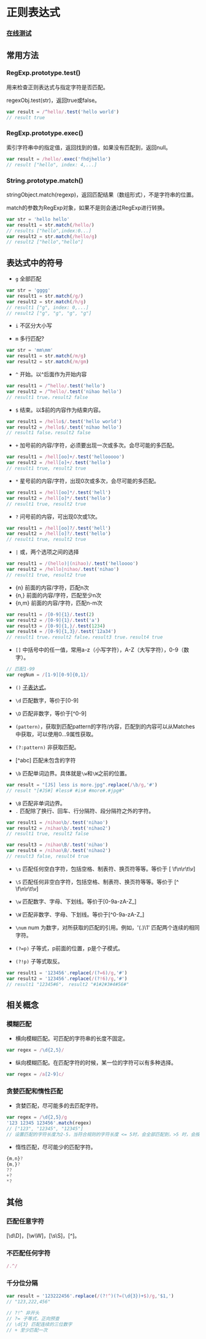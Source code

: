 # 正则表达式

### [在线测试](https://jex.im/regulex/#!flags=&re=%5E(a%7Cb)*%3F%24)

## 常用方法

### RegExp.prototype.test()

用来检查正则表达式与指定字符是否匹配。

regexObj.test(str)，返回true或false。

```js
var result = /^hello/.test('hello world')
// result true
```

### RegExp.prototype.exec()

索引字符串中的指定值，返回找到的值，如果没有匹配到，返回null。

```js
var result = /hello/.exec('fhdjhello')
// result ["hello", index: 4,...]
```

### String.prototype.match()

stringObject.match(regexp)，返回匹配结果（数组形式），不是字符串的位置。

match的参数为RegExp对象，如果不是则会通过RegExp进行转换。

```js
var str = 'hello hello'
var result1 = str.match(/hello/)
// results ["hello",index:0...]
var result2 = str.match(/hello/g)
// result2 ["hello","hello"]
```

## 表达式中的符号

- `g` 全部匹配

```js
var str = 'gggg'
var result1 = str.match(/g/)
var result2 = str.match(/h/g)
// result1 ["g", index: 0,...]
// result2 ["g", "g", "g", "g"]
```

- `i` 不区分大小写

- `m` 多行匹配?

```js
var str = 'mm\mm'
var result1 = str.match(/m/g)
var result2 = str.match(/m/gm)
```

- `^` 开始。以^后面作为开始内容

```js
var result1 = /^hello/.test('hello')
var result2 = /^hello/.test('nihao hello')
// result1 true，result2 false
```

- `$` 结束。以$前的内容作为结束内容。

```js
var result1 = /hello$/.test('hello world')
var result2 = /hello$/.test('nihao hello')
// result1 false，result2 false
```

- `+` 加号前的内容/字符，必须要出现一次或多次。会尽可能的多匹配。

```js
var result1 = /hell[oo]+/.test('hellooooo')
var result2 = /hell[o]+/.test('hello')
// result1 true, result2 true
```

- `*` 星号前的内容/字符，出现0次或多次，会尽可能的多匹配。

```js
var result1 = /hell[oo]*/.test('hell')
var result2 = /hell[o]*/.test('hello')
// result1 true, result2 true
```

- `?` 问号前的内容，可出现0次或1次。

```js
var result1 = /hell[oo]?/.test('hell')
var result2 = /hell[o]?/.test('hello')
// result1 true, result2 true
```

- `|` 或，两个选项之间的选择

```js
var result1 = /(hello)|(nihao)/.test('helloooo')
var result2 = /hello|nihao/.test('nihao')
// result1 true, result2 true
```

- {n} 前面的内容/字符，匹配n次
- {n,} 前面的内容/字符，匹配至少n次
- {n,m} 前面的内容/字符，匹配n-m次

```js
var result1 = /[0-9]{1}/.test(2)
var result2 = /[0-9]{1}/.test('a')
var result3 = /[0-9]{1,}/.test(1234)
var result4 = /[0-9]{1,3}/.test('12a34')
// result1 true，result2 false，result3 true，result4 true
```

- `[]` 中括号中的任一值，常用a-z（小写字符），A-Z（大写字符），0-9（数字）。

```js
// 匹配1-99
var regNum = /[1-9][0-9]{0,1}/
```

- `()` [子表达式]('./#子表达式')。

- `\d` 匹配数字，等价于[0-9]
- `\D` 匹配非数字，等价于[^0-9]

- `(pattern)`，获取到匹配pattern的字符/内容，匹配到的内容可以从Matches中获取，可以使用$0...$9属性获取。

- `(?:pattern)` 非获取匹配。

- [^abc] 匹配未包含的字符

- `\b` 匹配单词边界。具体就是`\w`和`\W`之前的位置。

```js
var result = "[JS] less is more.jpg".replace(/\b/g,'#')
// result "[#JS#] #less# #is# #more#.#jpg#"
```

- `\B` 匹配非单词边界。
- `.` 匹配除了换行、回车、行分隔符、段分隔符之外的字符。

```js
var result1 = /nihao\b/.test('nihao')
var result2 = /nihao\b/.test('nihao2')
// result1 true, result2 false

var result3 = /nihao\B/.test('nihao')
var result4 = /nihao\B/.test('nihao2')
// result3 false, result4 true
```

- `\s` 匹配任何空白字符，包括空格、制表符、换页符等等。等价于 [ \f\n\r\t\v]
- `\S` 匹配任何非空白字符，包括空格、制表符、换页符等等。等价于 [^ \f\n\r\t\v]

- `\w` 匹配数字、字母、下划线。等价于[0-9a-zA-Z_]
- `\W` 匹配非数字、字母、下划线。等价于[^0-9a-zA-Z_]

- `\num` num 为数字，对所获取的匹配的引用。例如，'(.)\1' 匹配两个连续的相同字符。

- `(?=p)` 子等式，p前面的位置，p是个子模式。
- `(?!p)` 子等式取反。

```js
var result1 = '123456'.replace(/(?=6)/g,'#')
var result2 = '123456'.replace(/(?!6)/g,'#')
// result1 "12345#6"， result2 "#1#2#3#4#56#"
```


## 相关概念

### 模糊匹配

- 横向模糊匹配。可匹配的字符串的长度不固定。

```js
var regex = /\d{2,5}/
```

- 纵向模糊匹配。在匹配字符的时候，某一位的字符可以有多种选择。

```js
var regex = /a[2-9]c/
```

### 贪婪匹配和惰性匹配

- 贪婪匹配，尽可能多的去匹配字符。

```js
var regex = /\d{2,5}/g
'123 12345 123456'.match(regex)
// ["123", "12345", "12345"]
// 设置匹配的字符长度为2-5，当符合规则的字符长度 <= 5时，会全部匹配到，>5 时，会按最大的限制来，当前最大限制是5
```

- 惰性匹配，尽可能少的匹配字符。

```js
{m,n}?
{m,}?
??
+?
*?
```

## 其他

### 匹配任意字符

[\d\D]，[\w\W]，[\s\S]，[^]。

### 不匹配任何字符

```js
/.^/
```

### 千分位分隔

```js
var result = '123222456'.replace(/(?!^)(?=(\d{3})+$)/g,'$1,')
// "123,222,456"

// ?!^ 非开头
// ?= 子等式，正向预查
// \d{3} 匹配连续的三位数字
// + 至少匹配一次
```

